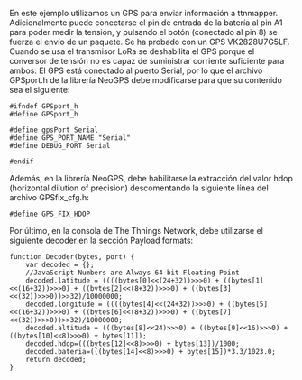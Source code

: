 En este ejemplo utilizamos un GPS para enviar información a ttnmapper.
Adicionalmente puede conectarse el pin de entrada de la batería al pin A1 para poder medir la tensión, y pulsando el botón (conectado al pin 8) se fuerza el envío de un paquete.
Se ha probado con un GPS VK2828U7G5LF.
Cuando se usa el transmisor LoRa se deshabilita el GPS porque el conversor de tensión no es capaz de suministrar corriente suficiente para ambos.
El GPS está conectado al puerto Serial, por lo que el archivo GPSport.h de la librería NeoGPS debe modificarse para que su contenido sea el siguiente:
```
#ifndef GPSport_h
#define GPSport_h

#define gpsPort Serial
#define GPS_PORT_NAME "Serial"
#define DEBUG_PORT Serial

#endif
```
Además, en la librería NeoGPS, debe habilitarse la extracción del valor hdop (horizontal dilution of precision) descomentando la siguiente línea del archivo GPSfix_cfg.h:
```
#define GPS_FIX_HDOP
```
Por último, en la consola de The Thnings Network, debe utilizarse el siguiente decoder en la sección Payload formats:
```
function Decoder(bytes, port) {
    var decoded = {};
    //JavaScript Numbers are Always 64-bit Floating Point
    decoded.latitude = ((((bytes[0]<<(24+32))>>>0) + ((bytes[1]<<(16+32))>>>0) + ((bytes[2]<<(8+32))>>>0) + ((bytes[3]<<(32))>>>0))>>32)/10000000;
    decoded.longitude = ((((bytes[4]<<(24+32))>>>0) + ((bytes[5]<<(16+32))>>>0) + ((bytes[6]<<(8+32))>>>0) + ((bytes[7]<<(32))>>>0))>>32)/10000000;
    decoded.altitude = (((bytes[8]<<24)>>>0) + ((bytes[9]<<16)>>>0) + ((bytes[10]<<8)>>>0) + bytes[11]);
    decoded.hdop=(((bytes[12]<<8)>>>0) + bytes[13])/1000;
    decoded.bateria=(((bytes[14]<<8)>>>0) + bytes[15])*3.3/1023.0;
    return decoded;
}
```
